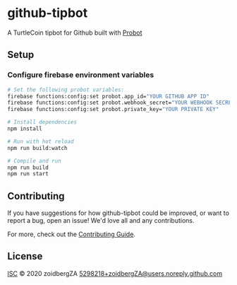 # github-tipbot

A TurtleCoin tipbot for Github built with [Probot](https://github.com/probot/probot)

## Setup

### Configure firebase environment variables

```sh
# Set the following probot variables:
firebase functions:config:set probot.app_id="YOUR GITHUB APP ID"
firebase functions:config:set probot.webhook_secret="YOUR WEBHOOK SECRET"
firebase functions:config:set probot.private_key="YOUR PRIVATE KEY"
```

```sh
# Install dependencies
npm install

# Run with hot reload
npm run build:watch

# Compile and run
npm run build
npm run start
```

## Contributing

If you have suggestions for how github-tipbot could be improved, or want to report a bug, open an issue! We'd love all and any contributions.

For more, check out the [Contributing Guide](CONTRIBUTING.md).

## License

[ISC](LICENSE) © 2020 zoidbergZA <5298218+zoidbergZA@users.noreply.github.com>
